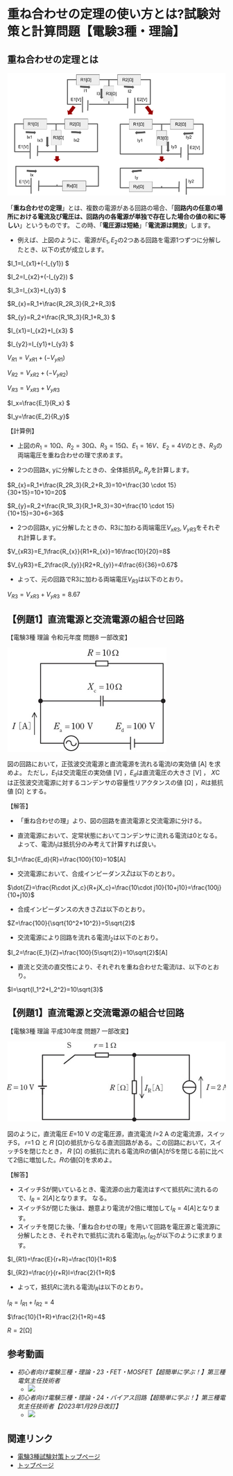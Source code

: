 # 重ね合わせの定理の使い方とは?試験対策と計算問題【電験3種・理論】

## 重ね合わせの定理とは

![picture 1](./assets/1-6-superposition-theorem1.png)  

「**重ね合わせの定理**」とは、複数の電源がある回路の場合、「**回路内の任意の場所における電流及び電圧は、回路内の各電源が単独で存在した場合の値の和に等しい**」というものです。
この時、「**電圧源は短絡**」「**電流源は開放**」します。

- 例えば、上図のように、電源が$E_1, E_2$の2つある回路を電源1つずつに分解したとき、以下の式が成立します。

$I_1=I_{x1}+(-I_{y1}) $

$I_2=I_{x2}+(-I_{y2}) $

$I_3=I_{x3}+I_{y3} $

$R_{x}=R_1+\frac{R_2R_3}{R_2+R_3}$

$R_{y}=R_2+\frac{R_1R_3}{R_1+R_3} $

$I_{x1}=I_{x2}+I_{x3} $

$I_{y2}=I_{y1}+I_{y3} $

$V_{R1}=V_{xR1}+(-V_{yR1})$

$V_{R2}=V_{xR2}+(-V_{yR2})$

$V_{R3}=V_{xR3}+V_{yR3}$

$I_x=\frac{E_1}{R_x} $

$I_y=\frac{E_2}{R_y}$


【計算例】

- 上図の$R_1=10$Ω、$R_2=30$Ω、$R_3=15$Ω、$E_1=16V$、$E_2=4V$のとき、$R_3$の両端電圧を重ね合わせの理で求めます。

- 2つの回路x, yに分解したときの、全体抵抗$R_x, R_y$を計算します。

$R_{x}=R_1+\frac{R_2R_3}{R_2+R_3}=10+\frac{30 \cdot 15}{30+15}=10+10=20$

$R_{y}=R_2+\frac{R_1R_3}{R_1+R_3}=30+\frac{10 \cdot 15}{10+15}=30+6=36$

- 2つの回路x, yに分解したときの、R3に加わる両端電圧$V_{xR3}, V_{yR3}$をそれぞれ計算します。

$V_{xR3}=E_1\frac{R_{x}}{R1+R_{x}}=16\frac{10}{20}=8$

$V_{yR3}=E_2\frac{R_{y}}{R2+R_{y}}=4\frac{6}{36}=0.67$

- よって、元の回路でR3に加わる両端電圧$V_{R3}$は以下のとおり。

$V_{R3}=V_{xR3}+V_{yR3}=8.67$


## 【例題1】直流電源と交流電源の組合せ回路

【電験3種 理論 令和元年度 問題8 一部改変】

![図](./assets/1-6-superposition-theorem2.jpg) 

図の回路において，正弦波交流電源と直流電源を流れる電流$I$の実効値 [A] を求めよ。
ただし，$E_1$は交流電圧の実効値 [V] ，$E_d$は直流電圧の大きさ [V] ， 𝑋C は正弦波交流電源に対するコンデンサの容量性リアクタンスの値 [Ω] ，$R$は抵抗値 [Ω] とする。

【解答】

- 「重ね合わせの理」より、図の回路を直流電源と交流電源に分ける。

- 直流電源において、定常状態においてコンデンサに流れる電流は0となる。よって、電流$I_1$は抵抗分のみ考えて計算すれば良い。

$I_1=\frac{E_d}{R}=\frac{100}{10}=10$[A]

- 交流電源において、合成インピーダンス$\dot{Z}$は以下のとおり。

$\dot{Z}=\frac{R\cdot jX_c}{R+jX_c}=\frac{10\cdot j10}{10+j10}=\frac{100j}{10+j10}$

- 合成インピーダンスの大きさ$Z$は以下のとおり。

$Z=\frac{100}{\sqrt{10^2+10^2}}=5\sqrt{2}$

- 交流電源により回路を流れる電流$I_2$は以下のとおり。

$I_2=\frac{E_1}{Z}=\frac{100}{5\sqrt{2}}=10\sqrt{2}$[A]

- 直流と交流の直交性により、それぞれを重ね合わせた電流$I$は、以下のとおり。

$I=\sqrt{I_1^2+I_2^2}=10\sqrt{3}$

## 【例題1】直流電源と交流電源の組合せ回路

【電験3種 理論 平成30年度 問題7 一部改変】

![図](./assets/1-6-superposition-theorem3.jpg) 


図のように，直流電圧 𝐸=10 V の定電圧源，直流電流 𝐼=2 A の定電流源，スイッチS， 𝑟=1 Ω と 𝑅 [Ω]の抵抗からなる直流回路がある。この回路において，スイッチSを閉じたとき， 𝑅 [Ω] の抵抗に流れる電流𝐼Rの値[A]がSを閉じる前に比べて2倍に増加した。𝑅の値[Ω]を求めよ。

【解答】

- スイッチSが開いているとき、電流源の出力電流はすべて抵抗$R$に流れるので、$I_R=2[A]$となります。
なる。
- スイッチSが閉じた後は、題意より電流が2倍に増加して$I_R=4[A]$となります。
- スイッチを閉じた後、「重ね合わせの理」を用いて回路を電圧源と電流源に分解したとき、それぞれで抵抗に流れる電流$I_{R1}, I_{R2}$が以下のように求まります。

$I_{R1}=\frac{E}{r+R}=\frac{10}{1+R}$

$I_{R2}=\frac{r}{r+R}I=\frac{2}{1+R}$

- よって，抵抗$R$に流れる電流$I_R$は以下のとおり。

$I_R=I_{R1}+I_{R2}=4$

$\frac{10}{1+R}+\frac{2}{1+R}=4$

$R=2$[Ω]

## 参考動画

- *初心者向け電験三種・理論・23・FET・MOSFET【超簡単に学ぶ！】第三種電気主任技術者*
    - [![](https://img.youtube.com/vi/ppBqINRuVA8/0.jpg)](https://www.youtube.com/watch?v=ppBqINRuVA8)
- *初心者向け電験三種・理論・24・バイアス回路【超簡単に学ぶ！】第三種電気主任技術者【2023年1月29日改訂】*
    - [![](https://img.youtube.com/vi/Ji3zjsrMeKY/0.jpg)](https://www.youtube.com/watch?v=Ji3zjsrMeKY)

## 関連リンク

- [電験3種試験対策トップページ](../index.md)
- [トップページ](../../../index.md)